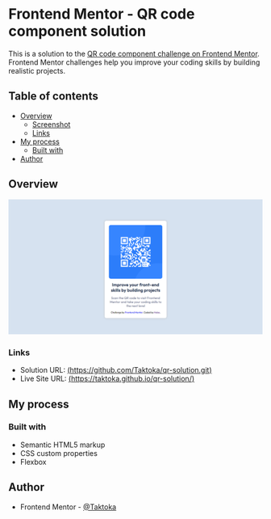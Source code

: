 # Frontend Mentor - QR code component solution

This is a solution to the [QR code component challenge on Frontend Mentor](https://www.frontendmentor.io/challenges/qr-code-component-iux_sIO_H). Frontend Mentor challenges help you improve your coding skills by building realistic projects.

## Table of contents

- [Overview](#overview)
  - [Screenshot](#screenshot)
  - [Links](#links)
- [My process](#my-process)
  - [Built with](#built-with)
- [Author](#author)

## Overview

![](./design/screenshot.png)

### Links

- Solution URL: [(https://github.com/Taktoka/qr-solution.git)](https://github.com/Taktoka/qr-solution.git)
- Live Site URL: [(https://taktoka.github.io/qr-solution/)](https://taktoka.github.io/qr-solution/)

## My process

### Built with

- Semantic HTML5 markup
- CSS custom properties
- Flexbox

## Author

- Frontend Mentor - [@Taktoka](https://www.frontendmentor.io/profile/Heba)
